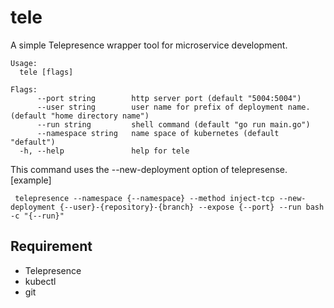 # tele
A simple Telepresence wrapper tool for microservice development.

```
Usage:
  tele [flags]

Flags:
      --port string        http server port (default "5004:5004")
      --user string        user name for prefix of deployment name. (default "home directory name")
      --run string         shell command (default "go run main.go")
      --namespace string   name space of kubernetes (default "default")
  -h, --help               help for tele
```

This command uses the --new-deployment option of telepresense.
[example]
```
 telepresence --namespace {--namespace} --method inject-tcp --new-deployment {--user}-{repository}-{branch} --expose {--port} --run bash -c "{--run}"
```



## Requirement

* Telepresence
* kubectl
* git
